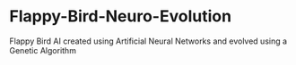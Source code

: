 # Flappy-Bird-Neuro-Evolution

Flappy Bird AI created using Artificial Neural Networks and evolved using a Genetic Algorithm

